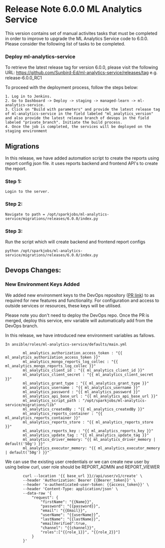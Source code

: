 # Release Note 6.0.0 ML Analytics Service

This version contains set of manual activites tasks that must be completed in order to improve to upgrade the ML Analytics Service code to 6.0.0. Please consider the following list of tasks to be completed.


### Deploy ml-analytics-service

To retrieve the latest release tag for version 6.0.0, please visit the following URL: https://github.com/Sunbird-Ed/ml-analytics-service/releases/tag e.g. release-6.0.0_RC1


To proceed with the deployment process, follow the steps below:

    1. Log in to Jenkins.
    2. Go to Dashboard -> Deploy -> staging -> managed-learn -> ml-analytics-service.
    3. Click on "Build with parameters" and provide the latest release tag of ml-analytics-service in the field labeled "ml_analytics_version" and also provide the latest release branch of devops in the field labeled "private_branch". Initiate the build process.
    4. Once the job is completed, the services will be deployed on the staging environment



## Migrations

In this release, we have added automation script to create the reports using report config json file. it uses reports backend and frontend API's to create the report.

### Step 1: 

    Login to the server.

### Step 2:

    Navigate to path = /opt/sparkjobs/ml-analytics-service/migrations/releases/6.0.0/index.py

### Step 3:

Run the script which will create backend and frontend report configs 

    python /opt/sparkjobs/ml-analytics-service/migrations/releases/6.0.0/index.py

## Devops Changes:
    

### New Environment Keys Added

We added new environment keys to the DevOps repository ([PR link](https://github.com/project-sunbird/sunbird-devops/pull/3846)) to as required for new features and functionality. For configuration and access to outside services or resources, these keys will be utilised.

Please note you don't need to deploy the DevOps repo. Once the PR is merged, deploy this service, env variable will automatically add from the DevOps branch.

In this release, we have introduced new environment variables as fallows. 

    In ansible/roles/ml-analytics-service/defaults/main.yml

            ml_analytics_authorization_access_token : "{{ ml_analytics_authorization_access_token }}"
            ml_analytics_mongo_reports_log_collec : "{{ ml_analytics_mongo_reports_log_collec }}"
            ml_analytics_client_id : "{{ ml_analytics_client_id }}"
            ml_analytics_client_secret : "{{ ml_analytics_client_secret }}"
            ml_analytics_grant_type : "{{ ml_analytics_grant_type }}"
            ml_analytics_username : "{{ ml_analytics_username }}"
            ml_analytics_password : "{{ ml_analytics_password }}"
            ml_analytics_api_base_url : "{{ ml_analytics_api_base_url }}"
            ml_analytics_script_path : "/opt/sparkjobs/ml-analytics-service/migrations/lib"
            ml_analytics_createdBy : "{{ ml_analytics_createdBy }}"
            ml_analytics_reports_container : "{{ ml_analytics_reports_container }}"
            ml_analytics_reports_store : "{{ ml_analytics_reports_store }}"
            ml_analytics_reports_key : "{{ ml_analytics_reports_key }}"
            ml_analytics_update_tag : "{{ ml_analytics_update_tag }}"
            ml_analytics_driver_memory: "{{ ml_analytics_driver_memory | default('50g') }}"
            ml_analytics_executor_memory: "{{ ml_analytics_executor_memory | default('50g') }}"


   We can use the existing user credentials or we can create new user by using below curl, user role should be REPORT_ADMIN and REPORT_VIEWER

            curl --location '{{ base_url }}//api/user/v1/create' \
            --header 'Authorization: Bearer {{Bearer_token}}' \
            --header 'x-authenticated-user-token: {{access_token}}' \
            --header 'Content-Type: application/json' \
            --data-raw '{
                "request": {
                    "firstName": "{{Name}}",
                    "password": "{{password}}",
                    "email": "{{Email}}",
                    "userName": "{{userName}}”,
                    "lastName": "{{lastName}}",
                    "emailVerified":true,
                    "channel": "{{channel}}",
                    "roles":["{{role_1}}", "{{role_2}}"]
                }
            }'


     
